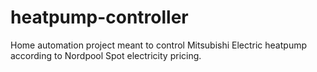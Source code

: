 # heatpump-controller
Home automation project meant to control Mitsubishi Electric heatpump according to Nordpool Spot electricity pricing.
